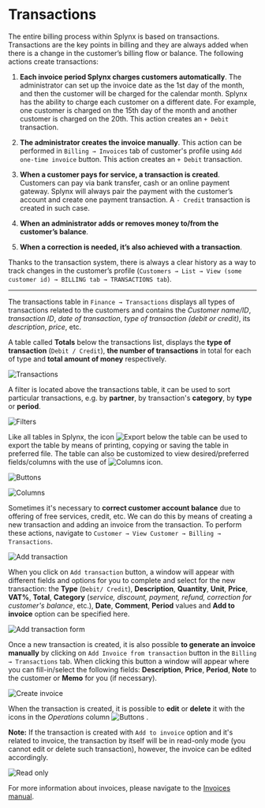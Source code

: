 Transactions
============

The entire billing process within Splynx is based on transactions. Transactions are the key points in billing and they are always added when there is a change in the customer’s billing flow or balance. The following actions create transactions:

1. **Each invoice period Splynx charges customers automatically**. The administrator can set up the invoice date as the 1st day of the month, and then the customer will be charged for the calendar month.
Splynx has the ability to charge each customer on a different date. For example, one customer is charged on the 15th day of the month and another customer is charged on the 20th. This action creates an `+ Debit` transaction.

2. **The administrator creates the invoice manually**. This action can be performed in `Billing → Invoices` tab of customer's profile using `Add one-time invoice` button. This action creates an `+ Debit` transaction.

3. **When a customer pays for service, a transaction is created**. Customers can pay via bank transfer, cash or an online payment gateway. Splynx will always pair the payment with the customer’s account and create one payment transaction. A `- Credit` transaction is created in such case.

4. **When an administrator adds or removes money to/from the customer’s balance**.

5. **When a correction is needed, it’s also achieved with a transaction**.

Thanks to the transaction system, there is always a clear history as a way to track changes in the customer’s profile (`Customers → List → View (some customer id) → BILLING tab → TRANSACTIONS tab`).

---

The transactions table in `Finance → Transactions` displays all types of transactions related to the customers and contains the *Customer name/ID*, *transaction ID*, *date of transaction*, *type of transaction (debit or credit)*, its *description*, *price*, etc.

A table called **Totals** below the transactions list, displays the **type of transaction** (`Debit / Credit`), **the number of transactions** in total for each of type and **total amount of money** respectively.

  ![Transactions](./transactions.png)

A filter is located above the transactions table, it can be used to sort particular transactions, e.g. by **partner**, by transaction's **category**, by **type** or **period**.

  ![Filters](./filters.png)

Like all tables in Splynx, the icon <icon class="image-icon">![Export](export_icon.png)</icon> below the table can be used to export the table by means of printing, copying or saving the table in preferred file. The table can also be customized to view desired/preferred fields/columns with the use of <icon class="image-icon">![Columns](columns_icon.png)</icon> icon.

  ![Buttons](export.png)

  ![Columns](./columns.png)

Sometimes it's necessary to **correct customer account balance** due to offering of free services, credit, etc. We can do this by means of creating a new transaction and adding an invoice from the transaction. To perform these actions, navigate to `Customer → View Customer → Billing → Transactions`.

  ![Add transaction](./add_transaction.png)

When you click on `Add transaction` button, a window will appear with different fields and options for you to complete and select for the new transaction: the **Type** (`Debit/ Credit`), **Description**, **Quantity**, **Unit**, **Price**, **VAT%**, **Total**, **Category** (*service, discount, payment, refund, correction for customer's balance*, etc.), **Date**, **Comment**, **Period** values and **Add to invoice** option can be specified here.

  ![Add transaction form](./create_transaction_form.png)

Once a new transaction is created, it is also possible **to generate an invoice manually** by clicking on `Add Invoice from transaction` button in the `Billing → Transactions` tab. When clicking this button a window will appear where you can fill-in/select the following fields: **Description**, **Price**, **Period**, **Note** to the customer or **Memo** for you (if necessary).

  ![Create invoice](./create_invoice.png)

When the transaction is created, it is possible to **edit** or **delete** it with the icons in the *Operations* column <icon class="image-icon">![Buttons](./small_buttons.png)</icon> .

**Note:** If the transaction is created with `Add to invoice` option and it's related to invoice, the transaction by itself will be in read-only mode (you cannot edit or delete such transaction), however, the invoice can be edited accordingly.

![Read only](./read_only.png)

For more information about invoices, please navigate to the [Invoices manual](finance/invoices/invoices.md).
